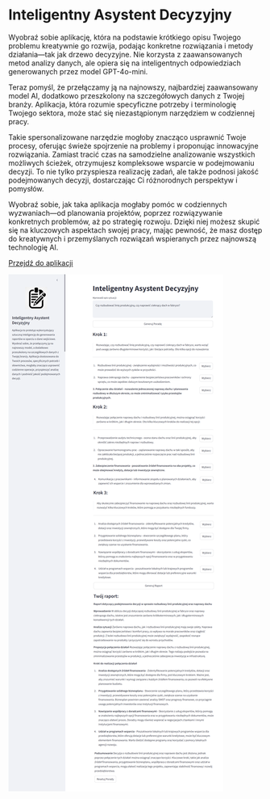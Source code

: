 
# Inteligentny Asystent Decyzyjny

Wyobraź sobie aplikację, która na podstawie krótkiego opisu Twojego problemu kreatywnie go rozwija, podając konkretne rozwiązania i metody działania—tak jak drzewo decyzyjne. Nie korzysta z zaawansowanych metod analizy danych, ale opiera się na inteligentnych odpowiedziach generowanych przez model GPT-4o-mini.

Teraz pomyśl, że przełączamy ją na najnowszy, najbardziej zaawansowany model AI, dodatkowo przeszkolony na szczegółowych danych z Twojej branży. Aplikacja, która rozumie specyficzne potrzeby i terminologię Twojego sektora, może stać się niezastąpionym narzędziem w codziennej pracy.

Takie spersonalizowane narzędzie mogłoby znacząco usprawnić Twoje procesy, oferując świeże spojrzenie na problemy i proponując innowacyjne rozwiązania. Zamiast tracić czas na samodzielne analizowanie wszystkich możliwych ścieżek, otrzymujesz kompleksowe wsparcie w podejmowaniu decyzji. To nie tylko przyspiesza realizację zadań, ale także podnosi jakość podejmowanych decyzji, dostarczając Ci różnorodnych perspektyw i pomysłów.

Wyobraź sobie, jak taka aplikacja mogłaby pomóc w codziennych wyzwaniach—od planowania projektów, poprzez rozwiązywanie konkretnych problemów, aż po strategię rozwoju. Dzięki niej możesz skupić się na kluczowych aspektach swojej pracy, mając pewność, że masz dostęp do kreatywnych i przemyślanych rozwiązań wspieranych przez najnowszą technologię AI.

<a href="https://iad-m3mqd.ondigitalocean.app/" class="md-button md-button--primary">Przejdź do aplikacji</a>

![Website Screenshot](iad_full.png)